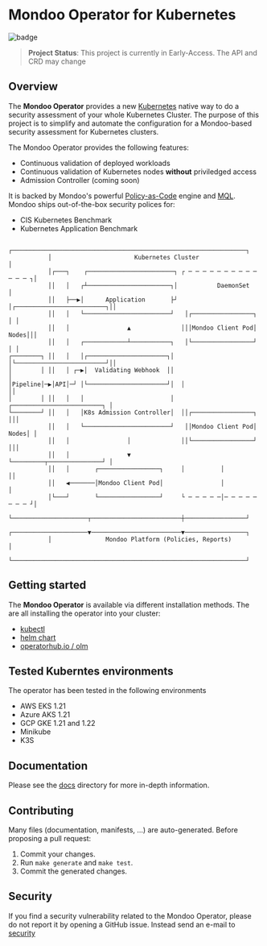 # Mondoo Operator for Kubernetes

![badge](https://github.com/mondoohq/mondoo-operator/actions/workflows/e2e.yaml/badge.svg)

> **Project Status**: This project is currently in Early-Access. The API and CRD may change

## Overview

The **Mondoo Operator** provides a new [Kubernetes](https://kubernetes.io/) native way to do a security assessment of your whole Kubernetes Cluster. The purpose of this project is to simplify and automate the configuration for a Mondoo-based security assessment for Kubernetes clusters.

The Mondoo Operator provides the following features:

- Continuous validation of deployed workloads
- Continuous validation of Kubernetes nodes **without** priviledged access
- Admission Controller (coming soon)

It is backed by Mondoo's powerful [Policy-as-Code](https://mondoo.com/docs/getstarted/policy-as-code) engine and [MQL](https://mondoo.com/docs/getstarted/policy-as-code#introducing-the-mondoo-query-language-mql). Mondoo ships out-of-the-box security polices for:

- CIS Kubernetes Benchmark
- Kubernetes Application Benchmark

```
           ┌─────────────────────────────────────────────────────────────────┐
           │                       Kubernetes Cluster                        │
           │┌───┐    ┌────────────────────────┐ ┌ ─ ─ ─ ─ ─ ─ ─ ─ ─ ─ ─ ─ ─ ┐│
           ││   │   ┌┴───────────────────────┐│           DaemonSet          │
           ││   ├──▶│      Application       ├┘ │┌─────────────────────────┐││
           ││   │   └────────────────────────┘   │┌─────────────────┐      │ │
           ││   │                ▲              │││Mondoo Client Pod│ Nodes│││
           ││   │   ┌────────────┴───────────┐   │└─────────────────┘      │ │
┌────────┐ ││   │   │┌──────────────────────┐│  │└─────────────────────────┘││
│        │ ││   │ ┌─▶│  Validating Webhook  ││                               │
│Pipeline│─▶│API│─┘ │└──────────────────────┘│  │                           ││
│        │ ││   │   │                        │   ┌─────────────────────────┐ │
└────────┘ ││   │   │K8s Admission Controller│  ││┌─────────────────┐      │││
           ││   │   └────────────────────────┘   ││Mondoo Client Pod│ Nodes│ │
           ││   │                │              ││└─────────────────┘      │││
           ││   │                ▼               └─────────┬───────────────┘ │
           ││   │       ┌─────────────────┐     │          │                ││
           ││   ◀───────│Mondoo Client Pod│                │                 │
           │└───┘       └─────────────────┘     └ ─ ─ ─ ─ ─│─ ─ ─ ─ ─ ─ ─ ─ ┘│
           └─────────────────────┬─────────────────────────┼─────────────────┘
           ┌─────────────────────▼─────────────────────────▼─────────────────┐
           │               Mondoo Platform (Policies, Reports)               │
           └─────────────────────────────────────────────────────────────────┘
```

## Getting started

The **Mondoo Operator** is available via different installation methods. The are all installing the operator into your cluster:

- [kubectl](docs/user-manual-kubectl.md)
- [helm chart](docs/user-manual-helm.md)
- [operatorhub.io / olm](docs/user-manual-olm.md)

## Tested Kuberntes environments

The operator has been tested in the following environments

- AWS EKS 1.21
- Azure AKS 1.21
- GCP GKE 1.21 and 1.22
- Minikube
- K3S

## Documentation

Please see the [docs](/docs) directory for more in-depth information.

## Contributing

Many files (documentation, manifests, ...) are auto-generated. Before proposing a pull request:

1. Commit your changes.
2. Run `make generate` and `make test`.
3. Commit the generated changes.

## Security

If you find a security vulnerability related to the Mondoo Operator, please do not report it by opening a GitHub issue. Instead send an e-mail to [security](mailto:security@mondoo.com)
